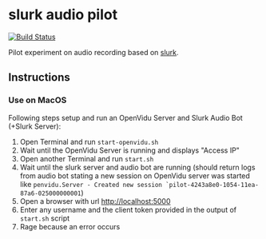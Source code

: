 # slurk audio pilot

[![Build Status](https://travis-ci.com/clp-research/slurk-audio-pilot.svg?branch=master)](https://travis-ci.com/clp-research/slurk-audio-pilot)

Pilot experiment on audio recording based on [slurk](https://github.com/clp-research/slurk).

## Instructions

### Use on MacOS

Following steps setup and run an OpenVidu Server and Slurk Audio Bot (+Slurk Server):

1. Open Terminal and run ```start-openvidu.sh```
2. Wait until the OpenVidu Server is running and displays "Access IP"
3. Open another Terminal and run ```start.sh```
4. Wait until the slurk server and audio bot are running (should return logs from audio bot stating a new session
on OpenVidu server was started like ```penvidu.Server - Created new session `pilot-4243a8e0-1054-11ea-87a6-025000000001```)
5. Open a browser with url [http://localhost:5000](http://localhost:5000)
6. Enter any username and the client token provided in the output of ```start.sh``` script
7. Rage because an error occurs
